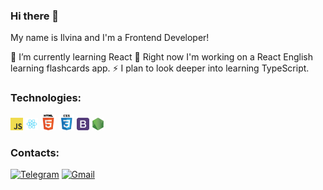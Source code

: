 ### Hi there 👋
My name is Ilvina and I'm a Frontend Developer!

🌱 I’m currently learning React
🔭 Right now I'm working on a React English learning flashcards app.
⚡ I plan to look deeper into learning TypeScript.

### Technologies:
<code><img height="20" src="https://raw.githubusercontent.com/github/explore/80688e429a7d4ef2fca1e82350fe8e3517d3494d/topics/javascript/javascript.png"></code>
<code><img height="20" src="https://raw.githubusercontent.com/github/explore/80688e429a7d4ef2fca1e82350fe8e3517d3494d/topics/react/react.png"></code>
<code><img height="25" src="https://raw.githubusercontent.com/github/explore/80688e429a7d4ef2fca1e82350fe8e3517d3494d/topics/html/html.png"></code>
<code><img height="25" src="https://raw.githubusercontent.com/github/explore/80688e429a7d4ef2fca1e82350fe8e3517d3494d/topics/css/css.png"></code>
<code><img height="20" src="https://raw.githubusercontent.com/github/explore/80688e429a7d4ef2fca1e82350fe8e3517d3494d/topics/bootstrap/bootstrap.png"></code>
<code><img height="20" src="https://raw.githubusercontent.com/github/explore/80688e429a7d4ef2fca1e82350fe8e3517d3494d/topics/nodejs/nodejs.png"></code>

### Contacts:
[![Telegram](https://img.shields.io/badge/Telegram-2CA5E0?style=for-the-badge&logo=telegram&logoColor=white&link=https://t.me/tintinelle)](https://t.me/tintinelle)
[![Gmail](https://img.shields.io/badge/Gmail-D14836?style=for-the-badge&logo=gmail&logoColor=whitehttps://img.shields.io/badge/Gmail-D14836?style=for-the-badge&logo=gmail&logoColor=white&link=ilvrakh@gmail.com)](<a href="mailto:ilvrakh@gmail.com">)

